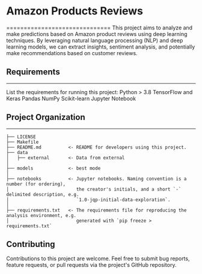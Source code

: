 # Amazon Products Reviews
==============================
This project aims to analyze and make predictions based on Amazon product reviews using deep learning techniques. By leveraging natural language processing (NLP) and deep learning models, we can extract insights, sentiment analysis, and potentially make recommendations based on customer reviews.

## Requirements
------------
List the requirements for running this project:
Python > 3.8
TensorFlow and Keras
Pandas
NumPy
Scikit-learn
Jupyter Notebook

## Project Organization
------------

    ├── LICENSE
    ├── Makefile           
    ├── README.md          <- README for developers using this project.
    ├── data
    │   ├── external       <- Data from external
    │
    ├── models             <- best mode
    │
    ├── notebooks          <- Jupyter notebooks. Naming convention is a number (for ordering),
    │                         the creator's initials, and a short `-` delimited description, e.g.
    │                         `1.0-jqp-initial-data-exploration`.
    │
    ├── requirements.txt   <- The requirements file for reproducing the analysis environment, e.g.
    │                         generated with `pip freeze > requirements.txt`

## **Contributing**
Contributions to this project are welcome. Feel free to submit bug reports, feature requests, or pull requests via the project's GitHub repository.
